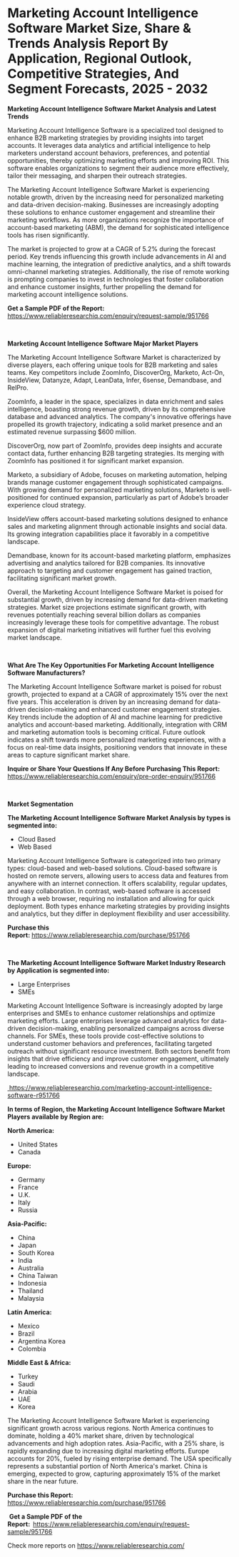 <p><h1>Marketing Account Intelligence Software Market Size, Share & Trends Analysis Report By Application, Regional Outlook, Competitive Strategies, And Segment Forecasts, 2025 - 2032</h1></p><p><strong>Marketing Account Intelligence Software Market Analysis and Latest Trends</strong></p>
<p><p>Marketing Account Intelligence Software is a specialized tool designed to enhance B2B marketing strategies by providing insights into target accounts. It leverages data analytics and artificial intelligence to help marketers understand account behaviors, preferences, and potential opportunities, thereby optimizing marketing efforts and improving ROI. This software enables organizations to segment their audience more effectively, tailor their messaging, and sharpen their outreach strategies.</p><p>The Marketing Account Intelligence Software Market is experiencing notable growth, driven by the increasing need for personalized marketing and data-driven decision-making. Businesses are increasingly adopting these solutions to enhance customer engagement and streamline their marketing workflows. As more organizations recognize the importance of account-based marketing (ABM), the demand for sophisticated intelligence tools has risen significantly.</p><p>The market is projected to grow at a CAGR of 5.2% during the forecast period. Key trends influencing this growth include advancements in AI and machine learning, the integration of predictive analytics, and a shift towards omni-channel marketing strategies. Additionally, the rise of remote working is prompting companies to invest in technologies that foster collaboration and enhance customer insights, further propelling the demand for marketing account intelligence solutions.</p></p>
<p><strong>Get a Sample PDF of the Report:&nbsp;</strong> <a href="https://www.reliableresearchiq.com/enquiry/request-sample/951766?utm_campaign=3283&utm_medium=2&utm_source=Github&utm_content=ia&utm_term=06032025&utm_id=marketing-account-intelligence-software">https://www.reliableresearchiq.com/enquiry/request-sample/951766</a></p>
<p>&nbsp;</p>
<p><strong>Marketing Account Intelligence Software Major Market Players</strong></p>
<p><p>The Marketing Account Intelligence Software Market is characterized by diverse players, each offering unique tools for B2B marketing and sales teams. Key competitors include ZoomInfo, DiscoverOrg, Marketo, Act-On, InsideView, Datanyze, Adapt, LeanData, Infer, 6sense, Demandbase, and RelPro.</p><p>ZoomInfo, a leader in the space, specializes in data enrichment and sales intelligence, boasting strong revenue growth, driven by its comprehensive database and advanced analytics. The company's innovative offerings have propelled its growth trajectory, indicating a solid market presence and an estimated revenue surpassing $600 million.</p><p>DiscoverOrg, now part of ZoomInfo, provides deep insights and accurate contact data, further enhancing B2B targeting strategies. Its merging with ZoomInfo has positioned it for significant market expansion.</p><p>Marketo, a subsidiary of Adobe, focuses on marketing automation, helping brands manage customer engagement through sophisticated campaigns. With growing demand for personalized marketing solutions, Marketo is well-positioned for continued expansion, particularly as part of Adobe’s broader experience cloud strategy.</p><p>InsideView offers account-based marketing solutions designed to enhance sales and marketing alignment through actionable insights and social data. Its growing integration capabilities place it favorably in a competitive landscape.</p><p>Demandbase, known for its account-based marketing platform, emphasizes advertising and analytics tailored for B2B companies. Its innovative approach to targeting and customer engagement has gained traction, facilitating significant market growth.</p><p>Overall, the Marketing Account Intelligence Software Market is poised for substantial growth, driven by increasing demand for data-driven marketing strategies. Market size projections estimate significant growth, with revenues potentially reaching several billion dollars as companies increasingly leverage these tools for competitive advantage. The robust expansion of digital marketing initiatives will further fuel this evolving market landscape.</p></p>
<p>&nbsp;</p>
<p><strong>What Are The Key Opportunities For Marketing Account Intelligence Software Manufacturers?</strong></p>
<p><p>The Marketing Account Intelligence Software market is poised for robust growth, projected to expand at a CAGR of approximately 15% over the next five years. This acceleration is driven by an increasing demand for data-driven decision-making and enhanced customer engagement strategies. Key trends include the adoption of AI and machine learning for predictive analytics and account-based marketing. Additionally, integration with CRM and marketing automation tools is becoming critical. Future outlook indicates a shift towards more personalized marketing experiences, with a focus on real-time data insights, positioning vendors that innovate in these areas to capture significant market share.</p></p>
<p><strong>Inquire or Share Your Questions If Any Before Purchasing This Report:</strong> <a href="https://www.reliableresearchiq.com/enquiry/pre-order-enquiry/951766?utm_campaign=3283&utm_medium=2&utm_source=Github&utm_content=ia&utm_term=06032025&utm_id=marketing-account-intelligence-software">https://www.reliableresearchiq.com/enquiry/pre-order-enquiry/951766</a></p>
<p>&nbsp;</p>
<p><strong>Market Segmentation</strong></p>
<p><strong>The Marketing Account Intelligence Software Market Analysis by types is segmented into:</strong></p>
<p><ul><li>Cloud Based</li><li>Web Based</li></ul></p>
<p><p>Marketing Account Intelligence Software is categorized into two primary types: cloud-based and web-based solutions. Cloud-based software is hosted on remote servers, allowing users to access data and features from anywhere with an internet connection. It offers scalability, regular updates, and easy collaboration. In contrast, web-based software is accessed through a web browser, requiring no installation and allowing for quick deployment. Both types enhance marketing strategies by providing insights and analytics, but they differ in deployment flexibility and user accessibility.</p></p>
<p><strong>Purchase this Report:&nbsp;</strong><a href="https://www.reliableresearchiq.com/purchase/951766?utm_campaign=3283&utm_medium=2&utm_source=Github&utm_content=ia&utm_term=06032025&utm_id=marketing-account-intelligence-software">https://www.reliableresearchiq.com/purchase/951766</a></p>
<p>&nbsp;</p>
<p><strong>The Marketing Account Intelligence Software Market Industry Research by Application is segmented into:</strong></p>
<p><ul><li>Large Enterprises</li><li>SMEs</li></ul></p>
<p><p>Marketing Account Intelligence Software is increasingly adopted by large enterprises and SMEs to enhance customer relationships and optimize marketing efforts. Large enterprises leverage advanced analytics for data-driven decision-making, enabling personalized campaigns across diverse channels. For SMEs, these tools provide cost-effective solutions to understand customer behaviors and preferences, facilitating targeted outreach without significant resource investment. Both sectors benefit from insights that drive efficiency and improve customer engagement, ultimately leading to increased conversions and revenue growth in a competitive landscape.</p></p>
<p><a href="https://www.reliableresearchiq.com/marketing-account-intelligence-software-r951766?utm_campaign=3283&utm_medium=2&utm_source=Github&utm_content=ia&utm_term=06032025&utm_id=marketing-account-intelligence-software">&nbsp;https://www.reliableresearchiq.com/marketing-account-intelligence-software-r951766</a></p>
<p><strong>In terms of Region, the Marketing Account Intelligence Software Market Players available by Region are:</strong></p>
<p>
    <p> <strong> North America: </strong>
        <ul>
            <li>United States</li>
            <li>Canada</li>
        </ul>
        </p> 
    <p> <strong> Europe: </strong>
        <ul>
            <li>Germany</li>
            <li>France</li>
            <li>U.K.</li>
            <li>Italy</li>
            <li>Russia</li>
        </ul>
        </p> 
    <p> <strong> Asia-Pacific: </strong>
        <ul>
            <li>China</li>
            <li>Japan</li>
            <li>South Korea</li>
            <li>India</li>
            <li>Australia</li>
            <li>China Taiwan</li>
            <li>Indonesia</li>
            <li>Thailand</li>
            <li>Malaysia</li>
        </ul>
        </p> 
    <p> <strong> Latin America: </strong>
        <ul>
            <li>Mexico</li>
            <li>Brazil</li>
            <li>Argentina Korea</li>
            <li>Colombia</li>
        </ul>
        </p> 
    <p> <strong> Middle East & Africa: </strong>
        <ul>
            <li>Turkey</li>
            <li>Saudi</li>
            <li>Arabia</li>
            <li>UAE</li>
            <li>Korea</li>
        </ul>
    </p>
    </p>
<p><p>The Marketing Account Intelligence Software Market is experiencing significant growth across various regions. North America continues to dominate, holding a 40% market share, driven by technological advancements and high adoption rates. Asia-Pacific, with a 25% share, is rapidly expanding due to increasing digital marketing efforts. Europe accounts for 20%, fueled by rising enterprise demand. The USA specifically represents a substantial portion of North America's market. China is emerging, expected to grow, capturing approximately 15% of the market share in the near future.</p></p>
<p><strong>Purchase this Report: </strong><a href="https://www.reliableresearchiq.com/purchase/951766?utm_campaign=3283&utm_medium=2&utm_source=Github&utm_content=ia&utm_term=06032025&utm_id=marketing-account-intelligence-software">https://www.reliableresearchiq.com/purchase/951766</a></p>
<p>&nbsp;<strong>Get a Sample PDF of the Report:&nbsp;&nbsp;</strong><a href="https://www.reliableresearchiq.com/enquiry/request-sample/951766?utm_campaign=3283&utm_medium=2&utm_source=Github&utm_content=ia&utm_term=06032025&utm_id=marketing-account-intelligence-software">https://www.reliableresearchiq.com/enquiry/request-sample/951766</a></p>
<p><strong></strong></p>
<p>Check more reports on <a href="https://www.reliableresearchiq.com/?utm_campaign=3283&utm_medium=2&utm_source=Github&utm_content=ia&utm_term=06032025&utm_id=marketing-account-intelligence-software">https://www.reliableresearchiq.com/</a></p>